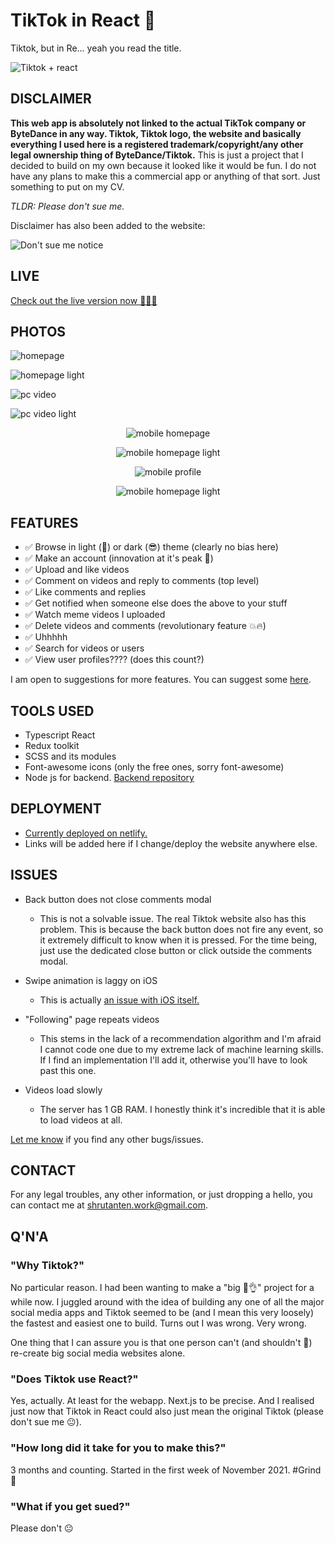 # TikTok in React 🚀
Tiktok, but in Re... yeah you read the title.

![Tiktok + react](./gallery/tiktok+react.png)

## DISCLAIMER
**This web app is absolutely not linked to the actual TikTok company or ByteDance in any way. Tiktok, Tiktok logo, the website and basically everything I used here is a registered trademark/copyright/any other legal ownership thing of ByteDance/Tiktok.** This is just a project that I decided to build on my own because it looked like it would be fun. I do not have any plans to make this a commercial app or anything of that sort. Just something to put on my CV.

_TLDR: Please don't sue me._

Disclaimer has also been added to the website:

![Don't sue me notice](./gallery/notice.png)

## LIVE
[Check out the live version now 🚀💥💯](https://sc-react-tiktok.netlify.app/)

## PHOTOS
![homepage](./gallery/homepage.png#gh-dark-mode-only)

![homepage light](./gallery/homepage_light.png#gh-light-mode-only)

![pc video](./gallery/video.png#gh-dark-mode-only)

![pc video light](./gallery/video_light.png#gh-light-mode-only)

<p align="center">
  <img src="./gallery/mobile_home.png#gh-dark-mode-only" alt="mobile homepage">
</p>

<p align="center">
  <img src="./gallery/mobile_home_light.png#gh-light-mode-only" alt="mobile homepage light">
</p>

<p align="center">
  <img src="./gallery/mobile_profile.png#gh-dark-mode-only" alt="mobile profile">
</p>

<p align="center">
  <img src="./gallery/mobile_profile_light.png#gh-light-mode-only" alt="mobile homepage light">
</p>

## FEATURES
* ✅ Browse in light (🤮) or dark (😎) theme (clearly no bias here)
* ✅ Make an account (innovation at it's peak 💯)
* ✅ Upload and like videos
* ✅ Comment on videos and reply to comments (top level)
* ✅ Like comments and replies
* ✅ Get notified when someone else does the above to your stuff
* ✅ Watch meme videos I uploaded
* ✅ Delete videos and comments (revolutionary feature 💥🔥)
* ✅ Uhhhhh
* ✅ Search for videos or users
* ✅ View user profiles???? (does this count?)

I am open to suggestions for more features. You can suggest some [here](https://github.com/soft-coded/tiktok/issues/new?assignees=&labels=&template=feature_request.md&title=).

## TOOLS USED
* Typescript React
* Redux toolkit
* SCSS and its modules
* Font-awesome icons (only the free ones, sorry font-awesome)
* Node js for backend. [Backend repository](https://github.com/soft-coded/tiktok-server)

## DEPLOYMENT
* [Currently deployed on netlify.](https://sc-react-tiktok.netlify.app/)
* Links will be added here if I change/deploy the website anywhere else.

## ISSUES
* Back button does not close comments modal
  * This is not a solvable issue. The real Tiktok website also has this problem. This is because the back button does not fire any event, so it extremely difficult to know when it is pressed. For the time being, just use the dedicated close button or click outside the comments modal.

* Swipe animation is laggy on iOS
  * This is actually [an issue with iOS itself.](https://github.com/nolimits4web/swiper/issues/4493)

* "Following" page repeats videos
  * This stems in the lack of a recommendation algorithm and I'm afraid I cannot code one due to my extreme lack of machine learning skills. If I find an implementation I'll add it, otherwise you'll have to look past this one.

* Videos load slowly
  * The server has 1 GB RAM. I honestly think it's incredible that it is able to load videos at all.

[Let me know](https://github.com/soft-coded/tiktok/issues/new?assignees=&labels=&template=bug_report.md&title=) if you find any other bugs/issues.

## CONTACT
For any legal troubles, any other information, or just dropping a hello, you can contact me at <a href="mailto:shrutanten.work@gmail.com">shrutanten.work@gmail.com</a>.

## Q'N'A
### "Why Tiktok?"
No particular reason. I had been wanting to make a "big 💯👌" project for a while now. I juggled around with the idea of building any one of all the major social media apps and Tiktok seemed to be (and I mean this very loosely) the fastest and easiest one to build. Turns out I was wrong. Very wrong.

One thing that I can assure you is that one person can't (and shouldn't 🙂) re-create big social media websites alone.

### "Does Tiktok use React?"
Yes, actually. At least for the webapp. Next.js to be precise. And I realised just now that Tiktok in React could also just mean the original Tiktok (please don't sue me 😐).

### "How long did it take for you to make this?"
3 months and counting. Started in the first week of November 2021. #Grind😤

### "What if you get sued?"
Please don't 😐
